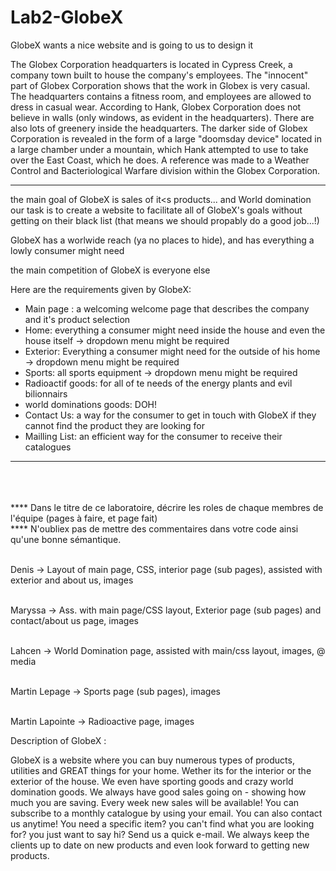 # Lab2-GlobeX
GlobeX wants a nice website and is going to us to design it


The Globex Corporation headquarters is located in Cypress Creek, a company town built to house the company's employees. The "innocent" part of Globex Corporation shows that the work in Globex is very casual. The headquarters contains a fitness room, and employees are allowed to dress in casual wear. According to Hank, Globex Corporation does not believe in walls (only windows, as evident in the headquarters). There are also lots of greenery inside the headquarters. The darker side of Globex Corporation is revealed in the form of a large "doomsday device" located in a large chamber under a mountain, which Hank attempted to use to take over the East Coast, which he does. A reference was made to a Weather Control and Bacteriological Warfare division within the Globex Corporation.

<hr>

the main goal of GlobeX is sales of it<s products... and World domination
our task is to create a website to facilitate all of GlobeX's goals without getting on their black list (that means we should propably do a good job...!)

GlobeX has a worlwide reach (ya no places to hide), and has everything a lowly consumer might need

the main competition of GlobeX is everyone else

Here are the requirements given by GlobeX:
- Main page : a welcoming welcome page that describes the company and it's product selection
- Home: everything a consumer might need inside the house and even the house itself -> dropdown menu might be required
- Exterior: Everything a consumer might need for the outside of his home -> dropdown menu might be required
- Sports: all sports equipment -> dropdown menu might be required
- Radioactif goods: for all of te needs of the energy plants and evil bilionnairs
- world dominations goods: DOH!
- Contact Us: a way for the consumer to get in touch with GlobeX if they cannot find the product they are looking for
- Mailling List: an efficient way for the consumer to receive their catalogues

<hr>
<br><br><br>
**** Dans le titre de ce laboratoire, décrire les roles de chaque membres de l'équipe (pages à faire, et page fait)<br>
**** N'oubliex pas de mettre des commentaires dans votre code ainsi qu'une bonne sémantique. 


<br>

<br>Denis -> Layout of main page, CSS, interior page (sub pages), assisted with exterior and about us, images

<br>Maryssa -> Ass. with main page/CSS layout, Exterior page (sub pages) and contact/about us page, images

<br>Lahcen -> World Domination page, assisted with main/css layout, images, @ media

<br>Martin Lepage -> Sports page (sub pages), images

<br>Martin Lapointe -> Radioactive page, images


Description of GlobeX :

GlobeX is a website where you can buy numerous types of products, utilities and GREAT things for your home. Wether its for the interior or the exterior of the house. We even have sporting goods and crazy world domination goods. We always have good sales going on - showing how much you are saving. Every week new sales will be available! You can subscribe to a monthly catalogue by using your email. You can also contact us anytime! You need a specific item? you can't find what you are looking for? you just want to say hi? Send us a quick e-mail. We always keep the clients up to date on new products and even look forward to getting new products.
